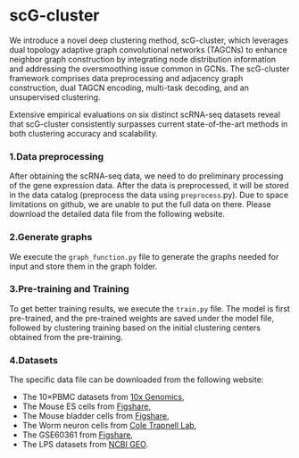 # scG-cluster
We introduce a novel deep clustering method, scG-cluster, which leverages dual topology adaptive graph convolutional networks (TAGCNs) to enhance neighbor graph construction by integrating node distribution information and addressing the oversmoothing issue common in GCNs. The scG-cluster framework comprises data preprocessing and adjacency graph construction, dual TAGCN encoding, multi-task decoding, and an unsupervised clustering.

Extensive empirical evaluations on six distinct scRNA-seq datasets reveal that scG-cluster consistently surpasses current state-of-the-art methods in both clustering accuracy and scalability.
### 1.Data preprocessing
After obtaining the scRNA-seq data, we need to do preliminary processing of the gene expression data. After the data is preprocessed, it will be stored in the data catalog (preprocess the data using `preprocess`.py). Due to space limitations on github, we are unable to put the full data on there. Please download the detailed data file from the following website.
### 2.Generate graphs
We execute the `graph_function.py` file to generate the graphs needed for input and store them in the graph folder.
### 3.Pre-training and Training
To get better training results, we execute the `train.py` file. The model is first pre-trained, and the pre-trained weights are saved under the model file, followed by clustering training based on the initial clustering centers obtained from the pre-training.
### 4.Datasets
The specific data file can be downloaded from the following website:
- The 10×PBMC datasets from [10x Genomics](https://support.10xgenomics.com/single-cell-gene-expression/datasets/2.1.0/pbmc4k),
- The Mouse ES cells from [Figshare](https://www.ncbi.nlm.nih.gov/geo/query/acc.cgi),
- The Mouse bladder cells from [Figshare](https://figshare.com/s/865e694ad06d5857db4b),
- The Worm neuron cells from [Cole Trapnell Lab](https://cole-trapnell-lab.github.io/worm-rna/docs/),
- The GSE60361 from [Figshare](https://www.ncbi.nlm.nih.gov/geo/query/acc.cgi),
- The LPS datasets from [NCBI GEO](https://www.ncbi.nlm.nih.gov/geo/query/acc.cgi?acc=GSE17721).
